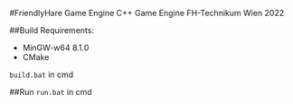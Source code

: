 
#FriendlyHare Game Engine
C++ Game Engine FH-Technikum Wien 2022

##Build
Requirements:  
- MinGW-w64  8.1.0
- CMake
  
`build.bat` in cmd

##Run
`run.bat` in cmd